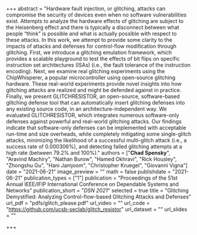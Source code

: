 +++
abstract = "Hardware fault injection, or glitching, attacks can compromise the security of devices even when no software vulnerabilities exist. Attempts to analyze the hardware effects of glitching are subject to the Heisenberg effect and there is typically a disconnect between what people “think” is possible and what is actually possible with respect to these attacks. In this work, we attempt to provide some clarity to the impacts of attacks and defenses for control-flow modification through glitching. First, we introduce a glitching emulation framework, which provides a scalable playground to test the effects of bit flips on specific instruction set architectures (ISAs) (i.e., the fault tolerance of the instruction encoding). Next, we examine real glitching experiments using the ChipWhisperer, a popular microcontroller using open-source glitching hardware. These real-world experiments provide novel insights into how glitching attacks are realized and might be defended against in practice. Finally, we present GLITCHRESISTOR, an open-source, software-based glitching defense tool that can automatically insert glitching defenses into any existing source code, in an architecture-independent way. We evaluated GLITCHRESISTOR, which integrates numerous software-only defenses against powerful and real-world glitching attacks. Our findings indicate that software-only defenses can be implemented with acceptable run-time and size overheads, while completely mitigating some single-glitch attacks, minimizing the likelihood of a successful multi-glitch attack (i.e., a success rate of 0.000306%), and detecting failed glitching attempts at a high rate (between 79.2% and 100%)."
authors = ["**Chad Spensky**", "Aravind Machiry", "Nathan Burow", "Hamed Okhravi", "Rick Housley", "Zhongshu Gu", "Hani Jamjoom", "Christopher Kruegel", "Giovanni Vigna"]
date = "2021-06-21"
image_preview = ""
math = false
publishdate = "2021-06-21"
publication_types = ["1"]
publication = "Proceedings of the 51st Annual IEEE/IFIP International Conference on Dependable Systems and Networks"
publication_short = "*DSN 2021*"
selected = true
title = "Glitching Demystified: Analyzing Control-flow-based Glitching Attacks and Defenses"
url_pdf = "pdfs/glitch_please.pdf"
url_video = ""
url_code = "https://github.com/ucsb-seclab/glitch_resistor"
url_dataset = ""
url_slides = ""

+++
